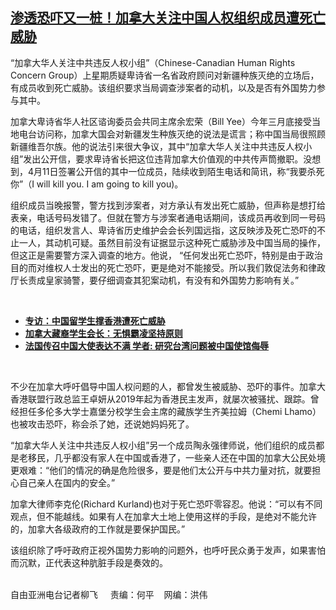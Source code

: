 <!--1618511505000-->
[渗透恐吓又一桩！加拿大关注中国人权组织成员遭死亡威胁](https://www.rfa.org/mandarin/yataibaodao/renquanfazhi/lf-04152021140528.html)
------

<p></p><p>“<span>加拿大华人关注中共违反人权小组</span><span>”</span><span>（</span><span>Chinese-Canadian Human Rights Concern Group</span><span>）上星期质疑卑诗省一名省政府顾问对新疆种族灭绝的立场后，有成员收到死亡威胁。该组织要求当局调查涉案者的动机，以及是否有外国势力参与其中。</span><span></span></p><p><span>加拿大卑诗省华人社区谘询委员会共同主席余宏荣（</span><span>Bill Yee</span><span>）今年三</span><span></span><span>月底接受当地电台访问称，加拿大国会对新疆发生种族灭绝的说法是谎言；称中国当局很照顾新疆维吾尔族。他的说法引来很大争议，其中</span><span>“</span><span>加拿大华人关注中共违反人权小组</span><span>”</span><span>发出公开信，要求卑诗省长把这位违背加拿大价值观的中共传声筒撤职。没想到，</span><span>4</span><span>月</span><span>11</span><span>日签署公开信的其中一位成员，陆续收到陌生电话和简讯，称</span><span>“</span><span>我要杀死你</span><span>”</span><span>（</span><span>I will kill you. I am going to kill you)</span><span>。</span></p><p><span>组织成员当晚报警，警方找到涉案者，对方承认有发出死亡威胁，但声称是想打给表亲，电话号码发错了。但就在警方与涉案者通电话期间，该成员再收到同一号码的电话，组织发言人、卑诗省历史维护会会长列国远指，这反映涉及死亡恐吓的不止一人，其动机可疑。虽然目前没有证据显示这种死亡威胁涉及中国当局的操作，但这正是需要警方深入调查的地方。他说，</span><span> “</span><span>任何发出死亡恐吓，特别是由于政治目的而对维权人士发出的死亡恐吓，更是绝对不能接受。所以我们敦促法务和律政厅长责成皇家骑警，要仔细调查其犯案动机，有没有和外国势力影响有关。</span><span>”<p><br/></p><ul><li><a href="https://www.rfa.org/mandarin/yataibaodao/gangtai/hj-03012021095430.html"><strong>专访：中国留学生撑香港遭死亡威胁</strong></a><a href="https://www.rfa.org/mandarin/yataibaodao/shaoshuminzu/hx0329a-03292021071511.html"><strong></strong></a></li><li><strong><a href="https://www.rfa.org/mandarin/yataibaodao/shaoshuminzu/lf-02142019095831.html">加拿大藏裔学生会长：无惧霸凌坚持原则</a></strong></li><li><strong><a href="https://www.rfa.org/mandarin/yataibaodao/junshiwaijiao/cl-03232021151535.html">法国传召中国大使表达不满 学者: 研究台湾问题被中国使馆侮辱</a></strong></li></ul><p><br/></p><p><span>不少在加拿大呼吁倡导中国人权问题的人，都曾发生被威胁、恐吓的事件。加拿大香港联盟行政总监王卓妍从</span><span>2019</span><span>年起为香港民主发声，就屡次被骚扰、跟踪。曾经担任多伦多大学士嘉堡分校学生会主席的藏族学生齐美拉姆（</span><span>Chemi Lhamo</span><span>）也被攻击恐吓，称会杀了她，还说她妈妈死了。</span></p><p><span>“</span><span>加拿大华人关注中共违反人权小组</span><span>”</span><span>另一个成员陶永强律师说，他们组织的成员都是老移民，几乎都没有家人在中国或香港了，一些亲人还在中国的加拿大公民处境更艰难：</span><span>“</span><span>他们的情况的确是危险很多，要是他们太公开与中共力量对抗，就要担心自己亲人在国内的安全。</span><span>”</span></p><p><span>加拿大律师李克伦</span><span>(Richard Kurland)</span><span>也对于死亡恐吓零容忍。他说：</span><span>“</span><span>可以有不同观点，但不能越线。如果有人在加拿大土地上使用这样的手段，是绝对不能允许的，加拿大各级政府的工作就是要保护国民。</span><span>”</span></p><p><span>该组织除了呼吁政府正视外国势力影响的问题外，也呼吁民众勇于发声，如果害怕而沉默，正代表这种肮脏手段是奏效的。</span></p><p><br/>自由亚洲电台记者柳飞     责编：何平    网编：洪伟</p></span></p>
